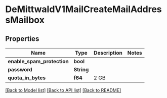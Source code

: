 # DeMittwaldV1MailCreateMailAddressMailbox

## Properties

Name | Type | Description | Notes
------------ | ------------- | ------------- | -------------
**enable_spam_protection** | **bool** |  | 
**password** | **String** |  | 
**quota_in_bytes** | **f64** | 2 GB | 

[[Back to Model list]](../README.md#documentation-for-models) [[Back to API list]](../README.md#documentation-for-api-endpoints) [[Back to README]](../README.md)


